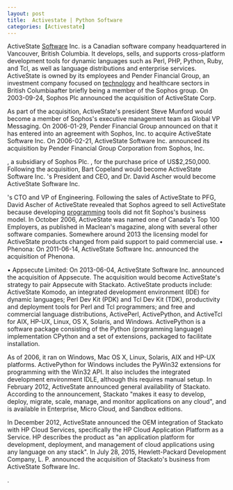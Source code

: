 ```yaml
---
layout: post
title:  Activestate | Python Software
categories: [Activestate]
---
```


ActiveState [Software](https://python-software.github.io/Eric-Software) Inc. is a Canadian software company headquartered in Vancouver, British Columbia. It develops, sells, and supports cross-platform development tools for dynamic languages such as Perl, PHP, Python, Ruby, and Tcl, as well as language distributions and enterprise services. ActiveState is owned by its employees and Pender Financial Group, an investment company focused on [technology](https://data-science-blog.github.io/Committee-On-Data-For-Science-And-Technology) and healthcare sectors in British Columbiaafter briefly being a member of the Sophos group. On 2003-09-24, Sophos Plc announced the acquisition of ActiveState Corp.

As part of the acquisition, ActiveState's president Steve Munford would become a member of Sophos's executive management team as Global VP Messaging. On 2006-01-29, Pender Financial Group announced on that it has entered into an agreement with Sophos, Inc. to acquire ActiveState Software Inc. On 2006-02-21, ActiveState Software Inc. announced its acquisition by Pender Financial Group Corporation from Sophos, Inc.

, a subsidiary of Sophos Plc. , for the purchase price of US$2,250,000. Following the acquisition, Bart Copeland would become ActiveState Software Inc. 's President and CEO, and Dr. David Ascher would become ActiveState Software Inc.

's CTO and VP of Engineering. Following the sales of ActiveState to PFG, David Ascher of ActiveState revealed that Sophos agreed to sell ActiveState because developing [programming](https://python-software.github.io/Core-Python-Programming) tools did not fit Sophos's business model. In October 2006, ActiveState was named one of Canada's Top 100 Employers, as published in Maclean's magazine, along with several other software companies. Somewhere around 2013 the licensing model for ActiveState products changed from paid support to paid commercial use. • Phenona: On 2011-06-14, ActiveState Software Inc. announced the acquisition of Phenona.

• Appsecute Limited: On 2013-06-04, ActiveState Software Inc. announced the acquisition of Appsecute. The acquisition would become ActiveState's strategy to pair Appsecute with Stackato. ActiveState products include: ActiveState Komodo, an integrated development environment (IDE) for dynamic languages; Perl Dev Kit (PDK) and Tcl Dev Kit (TDK), productivity and deployment tools for Perl and Tcl programmers; and free and commercial language distributions, ActivePerl, ActivePython, and ActiveTcl for AIX, HP-UX, Linux, OS X, Solaris, and Windows. ActivePython is a software package consisting of the Python (programming language) implementation CPython and a set of extensions, packaged to facilitate installation.

As of 2006, it ran on Windows, Mac OS X, Linux, Solaris, AIX and HP-UX platforms. ActivePython for Windows includes the PyWin32 extensions for programming with the Win32 API. It also includes the integrated development environment IDLE, although this requires manual setup. In February 2012, ActiveState announced general availability of Stackato. According to the announcement, Stackato "makes it easy to develop, deploy, migrate, scale, manage, and monitor applications on any cloud", and is available in Enterprise, Micro Cloud, and Sandbox editions.

In December 2012, ActiveState announced the OEM integration of Stackato with HP Cloud Services, specifically the HP Cloud Application Platform as a Service. HP describes the product as "an application platform for development, deployment, and management of cloud applications using any language on any stack". In July 28, 2015, Hewlett-Packard Development Company, L. P. announced the acquisition of Stackato's business from ActiveState Software Inc.

.

